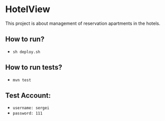 # HotelView

This project is about management of reservation apartments in the hotels.

## How to run?

* ```sh deploy.sh```

## How to run tests?

* ```mvn test```

## Test Account:

* ```username: sergei```
* ```password: 111```